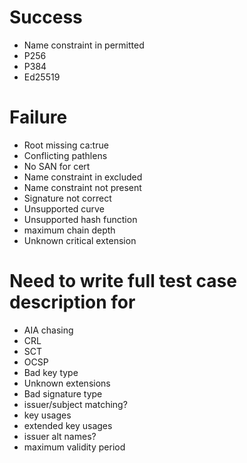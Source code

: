 # Success

- Name constraint in permitted
- P256
- P384
- Ed25519

# Failure

- Root missing ca:true
- Conflicting pathlens
- No SAN for cert
- Name constraint in excluded
- Name constraint not present
- Signature not correct
- Unsupported curve
- Unsupported hash function
- maximum chain depth
- Unknown critical extension

# Need to write full test case description for

- AIA chasing
- CRL
- SCT
- OCSP
- Bad key type
- Unknown extensions
- Bad signature type
- issuer/subject matching?
- key usages
- extended key usages
- issuer alt names?
- maximum validity period
